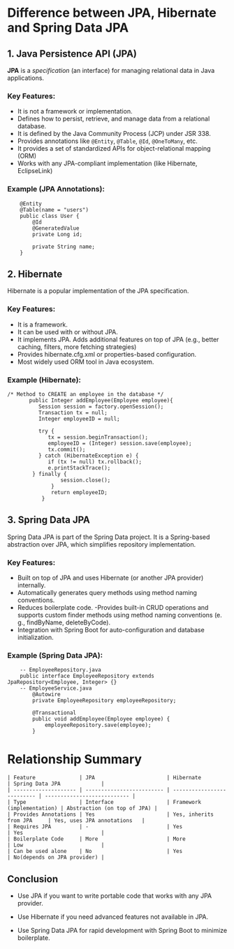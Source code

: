 # Difference between JPA, Hibernate and Spring Data JPA 

## 1. Java Persistence API (JPA)
**JPA** is a *specification* (an interface) for managing relational data in Java applications.

### Key Features:
- It is not a framework or implementation.
- Defines how to persist, retrieve, and manage data from a relational database.
- It is defined by the Java Community Process (JCP) under JSR 338.
- Provides annotations like `@Entity`, `@Table`, `@Id`, `@OneToMany`, etc.
- It provides a set of standardized APIs for object-relational mapping (ORM)
- Works with any JPA-compliant implementation (like Hibernate, EclipseLink)

### Example (JPA Annotations):
        @Entity
        @Table(name = "users")
        public class User {
            @Id
            @GeneratedValue
            private Long id;

            private String name;
        }

## 2. Hibernate
Hibernate is a popular implementation of the JPA specification.

### Key Features:
- It is a framework.
- It can be used with or without JPA.
- It implements JPA. Adds additional features on top of JPA (e.g., better caching, filters, more fetching strategies)
- Provides hibernate.cfg.xml or properties-based configuration.
- Most widely used ORM tool in Java ecosystem.

### Example (Hibernate):
    /* Method to CREATE an employee in the database */
           public Integer addEmployee(Employee employee){
              Session session = factory.openSession();
              Transaction tx = null;
              Integer employeeID = null;
              
              try {
                 tx = session.beginTransaction();
                 employeeID = (Integer) session.save(employee); 
                 tx.commit();
              } catch (HibernateException e) {
                 if (tx != null) tx.rollback();
                 e.printStackTrace();
            } finally {
                     session.close(); 
                  }
                  return employeeID;
               }

## 3. Spring Data JPA
Spring Data JPA is part of the Spring Data project. It is a Spring-based abstraction over JPA, which simplifies repository implementation.

### Key Features:
- Built on top of JPA and uses Hibernate (or another JPA provider) internally.
- Automatically generates query methods using method naming conventions.
- Reduces boilerplate code.
-Provides built-in CRUD operations and supports custom finder methods using method naming conventions (e.   g., findByName, deleteByCode).
- Integration with Spring Boot for auto-configuration and database initialization.

### Example (Spring Data JPA):
        -- EmployeeRepository.java
        public interface EmployeeRepository extends JpaRepository<Employee, Integer> {}
        -- EmployeeService.java
            @Autowire
            private EmployeeRepository employeeRepository;

            @Transactional
            public void addEmployee(Employee employee) {
                employeeRepository.save(employee);
            }


# Relationship Summary
    | Feature              | JPA                       | Hibernate                  | Spring Data JPA             |
    | -------------------- | ------------------------- | -------------------------- | --------------------------- |
    | Type                 | Interface                 | Framework (implementation) | Abstraction (on top of JPA) |
    | Provides Annotations | Yes                       | Yes, inherits from JPA     | Yes, uses JPA annotations   |
    | Requires JPA         | -                         | Yes                        | Yes                         |
    | Boilerplate Code     | More                      | More                       | Low                         |
    | Can be used alone    | No                        | Yes                        | No(depends on JPA provider) |


## Conclusion
- Use JPA if you want to write portable code that works with any JPA provider.

- Use Hibernate if you need advanced features not available in JPA.

- Use Spring Data JPA for rapid development with Spring Boot to minimize boilerplate.